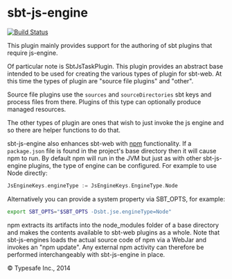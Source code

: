 sbt-js-engine
=============

[![Build Status](https://api.travis-ci.org/sbt/sbt-js-engine.png?branch=master)](https://travis-ci.org/sbt/sbt-js-engine)

This plugin mainly provides support for the authoring of sbt plugins that require js-engine.

Of particular note is SbtJsTaskPlugin. This plugin provides an abstract base intended to be used for creating
the various types of plugin for sbt-web. At this time the types of plugin are "source file plugins" and "other".

Source file plugins use the `sources` and `sourceDirectories` sbt keys and process files from there. Plugins of this
type can optionally produce managed resources.

The other types of plugin are ones that wish to just invoke the js engine and so there are helper functions to do
that.

sbt-js-engine also enhances sbt-web with [npm](https://www.npmjs.org/) functionality. If a `package.json` file
is found in the project's base directory then it will cause npm to run. By default npm will run in the JVM but just
as with other sbt-js-engine plugins, the type of engine can be configured. For example to use Node directly:

```scala
JsEngineKeys.engineType := JsEngineKeys.EngineType.Node
```

Alternatively you can provide a system property via SBT_OPTS, for example:

```bash
export SBT_OPTS="$SBT_OPTS -Dsbt.jse.engineType=Node"
```

npm extracts its artifacts into the node_modules folder of a base directory and makes the contents available to
sbt-web plugins as a whole. Note that sbt-js-engines loads the
actual source code of npm via a WebJar and invokes an "npm update". Any external npm activity can therefore be performed
interchangeably with sbt-js-engine in place.

&copy; Typesafe Inc., 2014